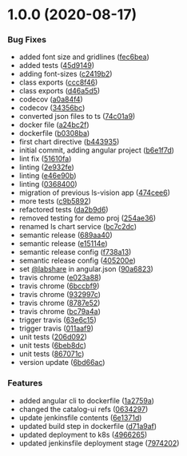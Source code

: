 # 1.0.0 (2020-08-17)


### Bug Fixes

* added font size and gridlines ([fec6bea](https://github.com/LabShare/ls-vision/commit/fec6beab3c60898067057fc7d46ff233ebc739be))
* added tests ([45d9149](https://github.com/LabShare/ls-vision/commit/45d9149f44cd6da7aec21dac73c2c250037ca803))
* adding font-sizes ([c2419b2](https://github.com/LabShare/ls-vision/commit/c2419b2647ba8d9de97e6e02bb53719feb64b855))
* class exports ([ccc8f46](https://github.com/LabShare/ls-vision/commit/ccc8f468c993a4f7aa25585e91a38310891d97ef))
* class exports ([d46a5d5](https://github.com/LabShare/ls-vision/commit/d46a5d5c3f9b9bbe8f346b4e412f6eb39192c05c))
* codecov ([a0a84f4](https://github.com/LabShare/ls-vision/commit/a0a84f449efdfe41e70a37c25e709b1e7e97fcc6))
* codecov ([34356bc](https://github.com/LabShare/ls-vision/commit/34356bc6c879c639aea37d04108fe4341b9d866f))
* converted json files to ts ([74c01a9](https://github.com/LabShare/ls-vision/commit/74c01a927b1d09b613eecd80edc840b37169867a))
* docker file ([a24bc2f](https://github.com/LabShare/ls-vision/commit/a24bc2f323e89aa0f4c4e4679e97b80d9e654cac))
* dockerfile ([b0308ba](https://github.com/LabShare/ls-vision/commit/b0308bae7bd249fc65ef012d1e5f1dda034a5030))
* first chart directive ([b443935](https://github.com/LabShare/ls-vision/commit/b443935131fc179912d5d85f821d891c1f35341b))
* initial commit, adding angular project ([b6e1f7d](https://github.com/LabShare/ls-vision/commit/b6e1f7d473c34d88dde1a39cc840b563439ec052))
* lint fix ([51610fa](https://github.com/LabShare/ls-vision/commit/51610fa3b2e51d4028e7b59ce35449362c318df1))
* linting ([2e932fe](https://github.com/LabShare/ls-vision/commit/2e932fe58dce387260ac9293c326cfbde4feb49a))
* linting ([e46e90b](https://github.com/LabShare/ls-vision/commit/e46e90b3a99b6c2f0fc438b89f308ff524ffdf4f))
* linting ([0368400](https://github.com/LabShare/ls-vision/commit/0368400d8744301ee93d6cc4c77bb2c8b0c64a35))
* migration of previous ls-vision app ([474cee6](https://github.com/LabShare/ls-vision/commit/474cee60f11d97aa9429a7af584369601df2f88f))
* more tests ([c9b5892](https://github.com/LabShare/ls-vision/commit/c9b58929d37ef15d0c3451558dd8945101199c30))
* refactored tests ([da2b9d6](https://github.com/LabShare/ls-vision/commit/da2b9d675177768b8b34f602a96e44369eeeb2a2))
* removed testing for demo proj ([254ae36](https://github.com/LabShare/ls-vision/commit/254ae3649221b4fefdd592da8d528144f2b1c156))
* renamed ls chart service ([bc7c2dc](https://github.com/LabShare/ls-vision/commit/bc7c2dc97172e5b9c0d9fb736bb6fe87075cedb6))
* semantic release ([689aa40](https://github.com/LabShare/ls-vision/commit/689aa401eb809385882407a847edc9728b3f2149))
* semantic release ([e15114e](https://github.com/LabShare/ls-vision/commit/e15114e649eae4af63bd8069989bcab078a8cfaa))
* semantic release config ([f738a13](https://github.com/LabShare/ls-vision/commit/f738a13ef2ab037aea51c74342082bae935be60c))
* semantic release config ([405200e](https://github.com/LabShare/ls-vision/commit/405200eb648e2f919e78f08197aa824d483feb2a))
* set [@labshare](https://github.com/labshare) in angular.json ([90a6823](https://github.com/LabShare/ls-vision/commit/90a682354d8da49eea11a4ac9cd371af9016de9f))
* travis chrome ([e023a88](https://github.com/LabShare/ls-vision/commit/e023a881801c6c929ad34f4beee04865c5c477f5))
* travis chrome ([6bccbf9](https://github.com/LabShare/ls-vision/commit/6bccbf9a2209fec0283b506de22f18eac0f6f6df))
* travis chrome ([932997c](https://github.com/LabShare/ls-vision/commit/932997cd7a1b65163f49bc1342768182aee15382))
* travis chrome ([8787e52](https://github.com/LabShare/ls-vision/commit/8787e52a1d22945c28f7519dc1ca07217a32b45d))
* travis chrome ([bc79a4a](https://github.com/LabShare/ls-vision/commit/bc79a4a84927aa2e2a51bef399a36d110a646609))
* trigger travis ([63e6c15](https://github.com/LabShare/ls-vision/commit/63e6c158c63ed95cc3c178c4e8411c71842dbf72))
* trigger travis ([011aaf9](https://github.com/LabShare/ls-vision/commit/011aaf9a762f9ffd7b81c864431ffb48410610d1))
* unit tests ([206d092](https://github.com/LabShare/ls-vision/commit/206d092a274ba6281954e91b12d4785d41682aa7))
* unit tests ([6beb8dc](https://github.com/LabShare/ls-vision/commit/6beb8dcd2fbd293bd7356dc257492a6c48c7414e))
* unit tests ([867071c](https://github.com/LabShare/ls-vision/commit/867071cd5448489e246c221463bd78ca4ac6bdce))
* version update ([6bd66ac](https://github.com/LabShare/ls-vision/commit/6bd66acd6d0a451ec7d1f0511d07e1ea979763c7))


### Features

* added angular cli to dockerfile ([1a2759a](https://github.com/LabShare/ls-vision/commit/1a2759af467c32b1f9006de84427a5da7c64c324))
* changed the catalog-ui refs ([0634297](https://github.com/LabShare/ls-vision/commit/0634297db8c3c1a3742ade1337eb62dc4cef169d))
* update jenkinsfile contents ([6e1371d](https://github.com/LabShare/ls-vision/commit/6e1371d6de1a57849508c091e2c56c88f1a311b9))
* updated build step in dockerfile ([d71a9af](https://github.com/LabShare/ls-vision/commit/d71a9af7e8c7cb78e61c9bb6b14da0e2ae26c071))
* updated deployment to k8s ([4966265](https://github.com/LabShare/ls-vision/commit/4966265d8ebb4cf27ffc9c06a150d04cff2564cb))
* updated jenkinsfile deployment stage ([7974202](https://github.com/LabShare/ls-vision/commit/7974202f388a140b26ce422524d370ae395200a6))
